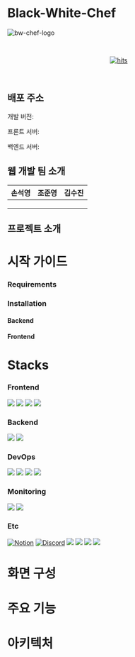 # Black-White-Chef

![bw-chef-logo](https://github.com/user-attachments/assets/77d0e824-f9ef-425d-8572-f3bd44332ccc)

<br>
<p align="center">
    <a href="https://hits.seeyoufarm.com">
        <img src="https://hits.seeyoufarm.com/api/count/incr/badge.svg?url=https%3A%2F%2Fgithub.com%2FBlack-White-Chef%2Fhit-counter&count_bg=%23E8E8C1&title_bg=%23D15693&icon=&icon_color=%23E7E7E7&title=hits&edge_flat=false" alt="hits">
    </a>
</p>
<br>

## 배포 주소
개발 버전: 

프론트 서버: 

백엔드 서버:



## 웹 개발 팀 소개
|  손석영  |  조준영  |  김수진  |
|:--------:|:--------:|:--------:|
|          |          |          |
|          |          |          |
|          |          |          |


## 프로젝트 소개


# 시작 가이드
### Requirements

### Installation

#### Backend

#### Frontend

# Stacks
### Frontend
<span>
<img src="https://img.shields.io/badge/react-61DAFB?style=for-the-badge&logo=react&logoColor=black">
<img src="https://img.shields.io/badge/css-1572B6?style=for-the-badge&logo=css3&logoColor=white">
<img src="https://img.shields.io/badge/Yarn-2C8EBB?style=for-the-badge&logo=yarn&logoColor=white">
<img src="https://img.shields.io/badge/SCSS-CC6699?style=for-the-badge&logo=sass&logoColor=white">
</span>


### Backend
<span>
<img src="https://img.shields.io/badge/python-79b64c?style=for-the-badge&logo=python&logoColor=white">
<img src="https://img.shields.io/badge/mysql-4479A1?style=for-the-badge&logo=mysql&logoColor=white">
</span>


### DevOps
<span>
<img src="https://img.shields.io/badge/GitKraken-179287?style=for-the-badge&logo=gitkraken&logoColor=white">
<img src="https://img.shields.io/badge/django-092E20?style=for-the-badge&logo=django&logoColor=white">
<img src="https://img.shields.io/badge/Gunicorn-bbbcd9?style=for-the-badge&logo=gunicorn&logoColor=white">
<img src="https://img.shields.io/badge/Nginx-009639?style=for-the-badge&logo=nginx&logoColor=white">
</span>


### Monitoring
<span>
<img src="https://img.shields.io/badge/Prometheus-ff72ba?style=for-the-badge&logo=Prometheus&logoColor=white">
<img src="https://img.shields.io/badge/grafana-%23F46800.svg?style=for-the-badge&logo=grafana&logoColor=white">
</span>


### Etc
[![Notion](https://img.shields.io/badge/Notion-000000?style=for-the-badge&logo=notion&logoColor=white)](https://www.notion.so)
[![Discord](https://img.shields.io/badge/Discord-5865F2?style=for-the-badge&logo=discord&logoColor=white)](https://discord.com)
<img src="https://img.shields.io/badge/Figma-c298bb?style=for-the-badge&logo=figma&logoColor=white">
<img src="https://img.shields.io/badge/github-181717?style=for-the-badge&logo=github&logoColor=white">
<img src="https://img.shields.io/badge/git-F05032?style=for-the-badge&logo=git&logoColor=white">
<img src="https://img.shields.io/badge/GitKraken-179287?style=for-the-badge&logo=gitkraken&logoColor=white">




# 화면 구성

# 주요 기능

# 아키텍처
